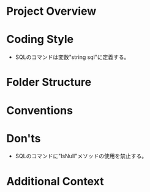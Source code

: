# Project Overview
 <!-- プロジェクトの概要、目的、使用技術 --> 

# Coding Style
 <!-- 命名規則やスタイルガイド、コメントの書き方など -->
 - SQLのコマンドは変数"string sql"に定義する。

# Folder Structure
<!-- プロジェクトの構造と役割分担 -->

# Conventions
<!-- フレームワーク・ライブラリの使い方、設計原則 -->

# Don'ts
<!-- 避けるべき書き方や使用禁止ライブラリなど -->
 - SQLのコマンドに"IsNull"メソッドの使用を禁止する。

# Additional Context
<!-- 環境、依存、ビルド方法、使用制限などの補足情報 -->
